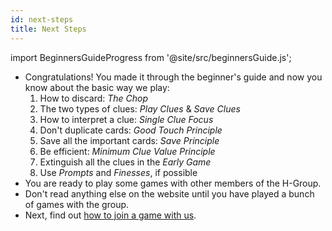 ```yaml
---
id: next-steps
title: Next Steps
---
```


import BeginnersGuideProgress from '@site/src/beginnersGuide.js';

<BeginnersGuideProgress id="next-steps" />

- Congratulations! You made it through the beginner's guide and now you know about the basic way we play:
  1. How to discard: *The Chop*
  1. The two types of clues: *Play Clues* & *Save Clues*
  1. How to interpret a clue: *Single Clue Focus*
  1. Don't duplicate cards: *Good Touch Principle*
  1. Save all the important cards: *Save Principle*
  1. Be efficient: *Minimum Clue Value Principle*
  1. Extinguish all the clues in the *Early Game*
  1. Use *Prompts* and *Finesses*, if possible
- You are ready to play some games with other members of the H-Group.
- Don't read anything else on the website until you have played a bunch of games with the group.
- Next, find out [how to join a game with us](../how-to-join.md).
